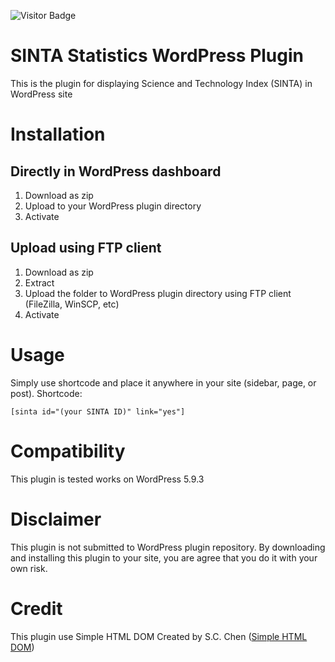 ![Visitor Badge](https://visitor-badges.glitch.me?username=bangkoor&repo=Sinta-Statistics-WP-Plugin&token=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)

# SINTA Statistics WordPress Plugin
This is the plugin for displaying Science and Technology Index (SINTA) in WordPress site

# Installation
## Directly in WordPress dashboard
1. Download as zip
2. Upload to your WordPress plugin directory
3. Activate

## Upload using FTP client
1. Download as zip
2. Extract
3. Upload the folder to WordPress plugin directory using FTP client (FileZilla, WinSCP, etc)
4. Activate

# Usage
Simply use shortcode and place it anywhere in your site (sidebar, page, or post). Shortcode:

`[sinta id="(your SINTA ID)" link="yes"] `

# Compatibility
This plugin is tested works on WordPress 5.9.3

# Disclaimer
This plugin is not submitted to WordPress plugin repository. By downloading and installing this plugin to your site, you are agree that you do it with your own risk.

# Credit
This plugin use Simple HTML DOM Created by S.C. Chen ([Simple HTML DOM](https://simplehtmldom.sourceforge.io/))
